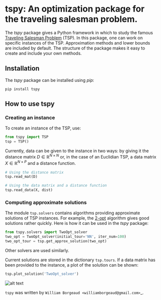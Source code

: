 # **tspy**: An optimization package for the traveling salesman problem.
The *tspy* package gives a Python framework in which to study the famous [Traveling Salesman Problem](https://en.wikipedia.org/wiki/Travelling_salesman_problem) (TSP). In this package, one can work on specific instances of the TSP. Approximation methods and lower bounds are included by default. The structure of the package makes it easy to create and include your own methods.

## Installation
The *tspy*  package can be installed using *pip*:
```
pip install tspy
```

## How to use **tspy**
### Creating an instance
To create an instance of the TSP, use:
```python
from tspy import TSP
tsp = TSP()
```
Currently, data can be given to the instance in two ways: by giving it the distance matrix $D \in \mathbb{R}^{N\times N}$ or, in the case of an Euclidian TSP, a data matrix $X \in \mathbb{R}^{N\times P}$ and a distance function.
```python
# Using the distance matrix
tsp.read_mat(D)

# Using the data matrix and a distance function
tsp.read_data(X, dist)
```

### Computing approximate solutions
The module `tsp.solvers` contains algorithms providing approximate solutions of TSP instances. For example, the [2-opt](https://en.wikipedia.org/wiki/2-opt) algorithm gives good solutions rather quickly. Here is how it can be used in the *tspy* package:
```python
from tspy.solvers import TwoOpt_solver
two_opt = TwoOpt_solver(initial_tour='NN', iter_num=100)
two_opt_tour = tsp.get_approx_solution(two_opt)
```
Other solvers are used similarly.

Current solutions are stored in the dictionary `tsp.tours`. If a data matrix has been provided to the instance, a plot of the solution can be shown:
```python
tsp.plot_solution('TwoOpt_solver')
```
![alt text](https://github.com/wborgeaud/tspy/blob/master/images/two_opt_sol.jpg)






`tspy` was written by `William Borgeaud <williamborgeaud@gmail.com>`_.
